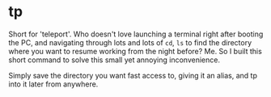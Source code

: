 # tp
Short for 'teleport'.
Who doesn't love launching a terminal right after booting the PC, and navigating through lots and lots of `cd`, `ls` to find the directory where you want to resume working from the night before? Me. So I built this short command to solve this small yet annoying inconvenience.

Simply save the directory you want fast access to, giving it an alias, and tp into it later from anywhere.
